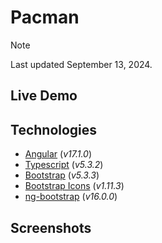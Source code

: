 # Pacman
> [!NOTE]
> Last updated September 13, 2024.

## Live Demo

## Technologies
- [Angular](https://angular.dev) (*v17.1.0*)
- [Typescript](https://www.typescriptlang.org) (*v5.3.2*)
- [Bootstrap](https://getbootstrap.com) (*v5.3.3*)
- [Bootstrap Icons](https://icons.getbootstrap.com) (*v1.11.3*)
- [ng-bootstrap](https://ng-bootstrap.github.io/#/home) (*v16.0.0*)

## Screenshots